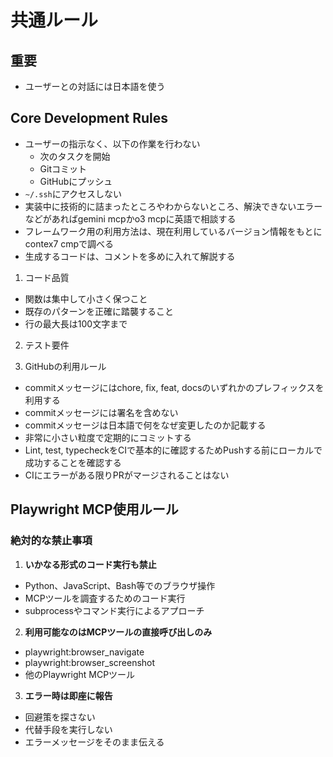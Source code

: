 # 共通ルール

## 重要

- ユーザーとの対話には日本語を使う

## Core Development Rules

- ユーザーの指示なく、以下の作業を行わない
  - 次のタスクを開始
  - Gitコミット
  - GitHubにプッシュ
- `~/.ssh`にアクセスしない
- 実装中に技術的に詰まったところやわからないところ、解決できないエラーなどがあればgemini mcpかo3 mcpに英語で相談する
- フレームワーク用の利用方法は、現在利用しているバージョン情報をもとにcontex7 cmpで調べる
- 生成するコードは、コメントを多めに入れて解説する

1. コード品質

<!-- - すべてのコードに型定義を必須とする -->
- 関数は集中して小さく保つこと
- 既存のパターンを正確に踏襲すること
- 行の最大長は100文字まで

2. テスト要件

<!-- - 単体テストを網羅的に実装する。 -->
<!-- - DBや外部サービスのI/Oを検証するために統合テストを最低限で実装する -->
<!-- - E2Eテストは正常系の最小限のテストを実装する -->
<!-- - 新機能には必ずテストを追加すること -->
<!-- - バグ修正にはユニットテストを追加すること -->

3. GitHubの利用ルール

- commitメッセージにはchore, fix, feat, docsのいずれかのプレフィックスを利用する
- commitメッセージには署名を含めない
- commitメッセージは日本語で何をなぜ変更したのか記載する
- 非常に小さい粒度で定期的にコミットする
- Lint, test, typecheckをCIで基本的に確認するためPushする前にローカルで成功することを確認する
- CIにエラーがある限りPRがマージされることはない
<!-- - ブランチはfeat, fix, docs, chore等のブランチから始まり、issue番号を明記する。例：fix/issue-1 -->
<!-- - PRを作成するときはfeat, fix, docs, chore等のプレフィックスから始まり、Issue番号、概要をタイトルとする。例：fix: issue-1 開発環境で発生したサーバーエラーを解決 -->
<!-- - PRのコメント内ではIssueを関連づけ、マージ共にCloseされるように記載する -->

## Playwright MCP使用ルール

### 絶対的な禁止事項

1. **いかなる形式のコード実行も禁止**

- Python、JavaScript、Bash等でのブラウザ操作
- MCPツールを調査するためのコード実行
- subprocessやコマンド実行によるアプローチ

2. **利用可能なのはMCPツールの直接呼び出しのみ**

- playwright:browser_navigate
- playwright:browser_screenshot
- 他のPlaywright MCPツール

3. **エラー時は即座に報告**

- 回避策を探さない
- 代替手段を実行しない
- エラーメッセージをそのまま伝える
